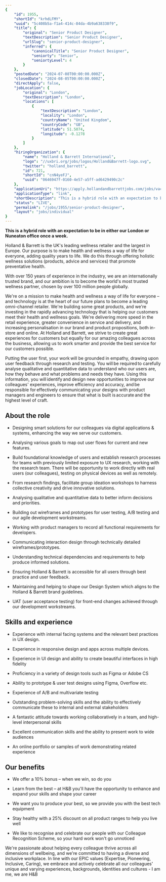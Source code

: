 ```yaml
---
{
	"id": 1955,
	"shortId": "krhdLFMY",
	"uuid": "5c408b5a-f1a4-414c-84da-4b9a638338f9",
	"title": {
		"original": "Senior Product Designer",
		"textDescription": "Senior Product Designer",
		"urlSlug": "senior-product-designer",
		"inferred": {
			"canonicalTitle": "Senior Product Designer",
			"seniorty": "Senior",
			"seniortyLevel": 4
		}
	},
	"postedDate": "2024-07-08T00:00:00.000Z",
	"closedDate": "2024-08-05T00:00:00.000Z",
	"directApply": false,
	"jobLocation": {
		"original": "London",
		"textDescription": "London",
		"locations": [
			{
				"textDescription": "London",
				"locality": "London",
				"countryName": "United Kingdom",
				"countryCode": "GB",
				"latitude": 51.5074,
				"longitude": -0.1278
			}
		]
	},
	"hiringOrganization": {
		"name": "Holland & Barrett International",
		"logo": "//uxbri.org/jobs/logos/Holland&Barrett-logo.svg",
		"twitter": "holland_barrett",
		"id": 721,
		"shortId": "cnN4yeFJ",
		"uuid": "0646947f-0160-4e57-a5ff-ad6429490c2c"
	},
	"applicationUri": "https://apply.hollandandbarrettjobs.com/jobs/vacancy/senior-product-designer-29948-london/29927/description/action/apply/?pagestamp=0ea17e05-c918-46ba-ad0b-d090bcbb7a7a&utm_source=Indeed&utm_medium=organic&utm_campaign=Indeed",
	"applicationType": "link",
	"shortDescription": "This is a hybrid role with an expectation to be in either our London or Nuneaton office once a week. Holland Barrett is the UK's' leading wellness retailer and the largest in Europe. Our purpose is",
	"status": "LIVE",
	"permalink": "/jobs/1955/senior-product-designer",
	"layout": "jobs/individual"
}
---
```

<p><strong>This is a hybrid role with an expectation to be in either our London or Nuneaton office once a week.</strong></p><p>Holland &amp; Barrett is the UK's leading wellness retailer and the largest in Europe. Our purpose is to make health and wellness a way of life for everyone, adding quality years to life. We do this through offering holistic wellness solutions (products, advice and services) that promote preventative health.</p><p>With over 150 years of experience in the industry, we are an internationally trusted brand, and our ambition is to become the world's most trusted wellness partner, chosen by over 100 million people globally.</p><p>We're on a mission to make health and wellness a way of life for everyone – and technology is at the heart of our future plans to become a leading omni-channel retailer. We're building some great products, and we're investing in the rapidly advancing technology that is helping our customers meet their health and wellness goals. We're delivering more speed in the retail experience, greater convenience in service and delivery, and increasing personalisation in our brand and product propositions, both in-store and online. At Holland and Barrett, we strive to create great experiences for customers but equally for our amazing colleagues across the business, allowing us to work smarter and provide the best service for our customers possible.&nbsp;</p><p>Putting the user first, your work will be grounded in empathy, drawing upon user feedback through research and testing. You will be required to carefully analyse qualitative and quantitative data to understand who our users are, how they behave and what problems and needs they have. Using this information, you will identify and design new opportunities to improve our colleagues' experiences, improve efficiency and accuracy, and be responsible for effectively communicating your designs with product managers and engineers to ensure that what is built is accurate and the highest level of craft.&nbsp;</p><h2>About the role</h2><ul><li><p>Designing smart solutions for our colleagues via digital applications &amp; systems, enhancing the way we serve our customers.&nbsp;</p></li><li><p>Analysing various goals to map out user flows for current and new features. </p></li><li><p>Build foundational knowledge of users and establish research processes for teams with previously limited exposure to UX research, working with the research team. There will be opportunity to work directly with real users (our colleagues), testing on physical devices as well as remotely.&nbsp;</p></li><li><p>From research findings, facilitate group ideation workshops to harness collective creativity and drive innovative solutions.&nbsp;</p></li><li><p>Analysing qualitative and quantitative data to better inform decisions and priorities.  </p></li><li><p>Building out wireframes and prototypes for user testing, A/B testing and our agile development workstreams.  </p></li><li><p>Working with product managers to record all functional requirements for developers.  </p></li><li><p>Communicating interaction design through technically detailed wireframes/prototypes.  </p></li><li><p>Understanding technical dependencies and requirements to help produce informed solutions.  </p></li><li><p>Ensuring Holland &amp; Barrett is accessible for all users through best practice and user feedback.  </p></li><li><p>Maintaining and helping to shape our Design System which aligns to the Holland &amp; Barrett brand guidelines.  </p></li><li><p>UAT (user acceptance testing) for front-end changes achieved through our development workstreams. </p></li></ul><h2>Skills and experience</h2><ul><li><p>Experience with internal facing systems and the relevant best practices in UX design.&nbsp;</p></li><li><p>Experience in responsive design and apps across multiple devices.&nbsp;</p></li><li><p>Experience in UI design and ability to create beautiful interfaces in high fidelity  </p></li><li><p>Proficiency in a variety of design tools such as Figma or Adobe CS  </p></li><li><p>Ability to prototype &amp; user test designs using Figma, Overflow etc.  </p></li><li><p>Experience of A/B and multivariate testing  </p></li><li><p>Outstanding problem-solving skills and the ability to effectively communicate these to internal and external stakeholders  </p></li><li><p>A fantastic attitude towards working collaboratively in a team, and high-level interpersonal skills   </p></li><li><p>Excellent communication skills and the ability to present work to wide audiences  </p></li><li><p>An online portfolio or samples of work demonstrating related experience </p></li></ul><h2>Our benefits&nbsp;</h2><ul><li><p>We offer a 10% bonus – when we win, so do you</p></li><li><p>Learn from the best – at H&amp;B you'll have the opportunity to enhance and expand your skills and shape your career</p></li><li><p>We want you to produce your best, so we provide you with the best tech equipment</p></li><li><p>Stay healthy with a 25% discount on all product ranges to help you live well</p></li><li><p>We like to recognise and celebrate our people with our Colleague Recognition Scheme, so your hard work won't go unnoticed</p></li></ul><p>We're passionate about helping every colleague thrive across all dimensions of wellbeing, and we're committed to having a diverse and inclusive workplace. In line with our EPIC values (Expertise, Pioneering, Inclusive, Caring), we embrace and actively celebrate all our colleagues' unique and varying experiences, backgrounds, identities and cultures - I am me, we are H&amp;B</p>
